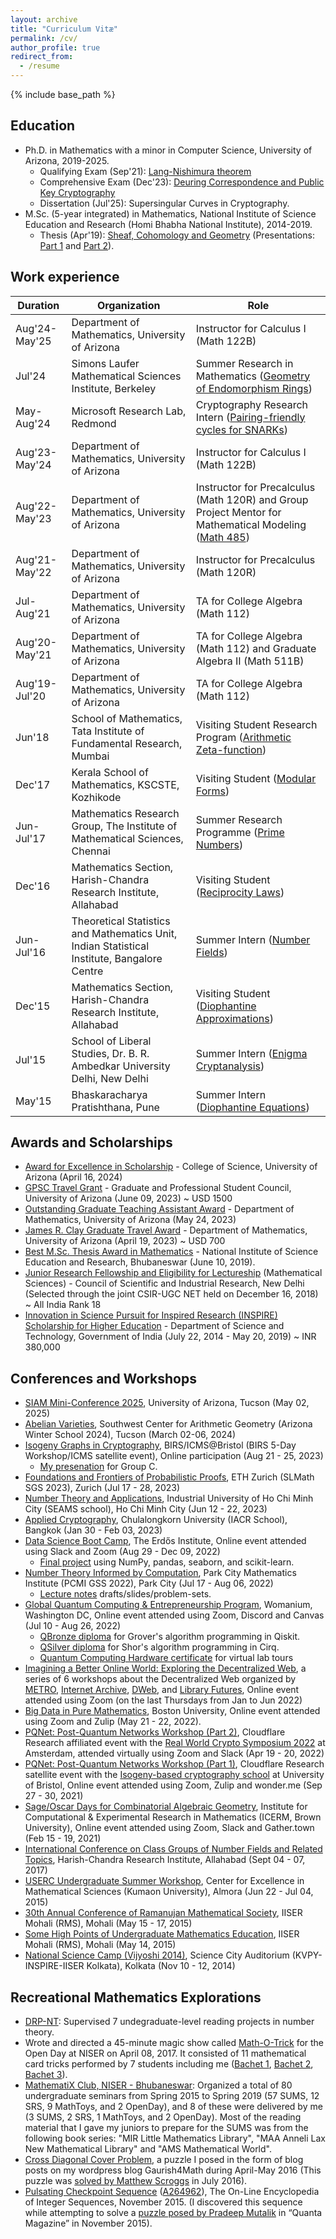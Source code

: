 ```yaml
---
layout: archive
title: "Curriculum Vitæ"
permalink: /cv/
author_profile: true
redirect_from:
  - /resume
---
```


{% include base_path %}

Education
---------
* Ph.D. in Mathematics with a minor in Computer Science, University of Arizona, 2019-2025.
  * Qualifying Exam (Sep'21): [Lang-Nishimura theorem](https://gkorpal.github.io/technical/2021-09-13-lang-nishimura-theorem)
  * Comprehensive Exam (Dec'23): [Deuring Correspondence and Public Key Cryptography](https://gkorpal.github.io/technical/2023-12-07-deuring-correspondence)
  * Dissertation (Jul'25): Supersingular Curves in Cryptography.
* M.Sc. (5-year integrated) in Mathematics, National Institute of Science Education and Research (Homi Bhabha National Institute), 2014-2019.
  * Thesis (Apr'19): [Sheaf, Cohomology and Geometry](http://gkorpal.github.io/files/niser-msc_thesis-gaurish.pdf) (Presentations: [Part 1](https://gkorpal.github.io/technical/2018-11-20-sheaf-theoretic-de-rham-isomorphism) and [Part 2](https://gkorpal.github.io/technical/2019-04-19-cousin-problem-analytic-hypersurface)). 

Work experience
------

| Duration | Organization | Role |
|----------| -------------| ----|
| Aug'24-May'25|Department of Mathematics, University of Arizona | Instructor for Calculus I (Math 122B)|
| Jul'24 | Simons Laufer Mathematical Sciences Institute, Berkeley | Summer Research in Mathematics ([Geometry of Endomorphism Rings](https://gkorpal.github.io/scholarly/2025-03-05-gross-lattice))|
| May-Aug'24| Microsoft Research Lab, Redmond | Cryptography Research Intern ([Pairing-friendly cycles for SNARKs](https://gkorpal.github.io/scholarly/2025-01-31-prime-pairs))|
| Aug'23-May'24| Department of Mathematics, University of Arizona | Instructor for Calculus I (Math 122B) |
| Aug'22-May'23| Department of Mathematics, University of Arizona | Instructor for Precalculus (Math 120R) and Group Project Mentor for Mathematical Modeling ([Math 485](https://github.com/dukenorton/Group_3_MATH_485))|
| Aug'21-May'22| Department of Mathematics, University of Arizona | Instructor for Precalculus (Math 120R)|
| Jul-Aug'21 | Department of Mathematics, University of Arizona | TA for College Algebra (Math 112)|
| Aug'20-May'21| Department of Mathematics, University of Arizona | TA for College Algebra (Math 112) and Graduate Algebra II (Math 511B)|
| Aug'19-Jul'20 | Department of Mathematics, University of Arizona | TA for College Algebra (Math 112)|
| Jun'18 | School of Mathematics, Tata Institute of Fundamental Research, Mumbai | Visiting Student Research Program ([Arithmetic Zeta-function](https://gkorpal.github.io/technical/2018-07-04-arithmetic-zeta-function)) |
| Dec'17 | Kerala School of Mathematics, KSCSTE, Kozhikode | Visiting Student ([Modular Forms](https://gkorpal.github.io/technical/2017-12-30-modular-forms))|
| Jun-Jul'17 | Mathematics Research Group, The Institute of Mathematical Sciences, Chennai | Summer Research Programme ([Prime Numbers](https://gkorpal.github.io/technical/2017-07-15-prime-numbers)) | 
| Dec'16 | Mathematics Section, Harish-Chandra Research Institute, Allahabad | Visiting Student ([Reciprocity Laws](https://gkorpal.github.io/technical/2017-01-07-reciprocity-laws)) |
| Jun-Jul'16 | Theoretical Statistics and Mathematics Unit, Indian Statistical Institute, Bangalore Centre | Summer Intern ([Number Fields](https://gkorpal.github.io/technical/2016-07-31-number-fields)) |
| Dec'15 | Mathematics Section, Harish-Chandra Research Institute, Allahabad | Visiting Student ([Diophantine Approximations](https://gkorpal.github.io/technical/2016-01-08-diophantine-approximations)) |
| Jul'15 | School of Liberal Studies, Dr. B. R. Ambedkar University Delhi, New Delhi | Summer Intern ([Enigma Cryptanalysis](https://gkorpal.github.io/technical/2015-07-26-enigma-cryptanalysis)) |
| May'15 | Bhaskaracharya Pratishthana, Pune | Summer Intern ([Diophantine Equations](https://gkorpal.github.io/technical/2015-06-16-diophantine-equations))|

Awards and Scholarships
------
* [Award for Excellence in Scholarship](https://science.arizona.edu/news/winners-announced-outstanding-graduate-student-awards) - College of Science, University of Arizona (April 16, 2024) 
* [GPSC Travel Grant](https://gpsc.arizona.edu/travel-grants) - Graduate and Professional Student Council, University of Arizona (June 09, 2023) ~ USD 1500 
* [Outstanding Graduate Teaching Assistant Award](https://www.math.arizona.edu/academics/graduate/scholarships) - Department of Mathematics, University of Arizona (May 24, 2023)
* [James R. Clay Graduate Travel Award](https://www.math.arizona.edu/academics/graduate/scholarships) - Department of Mathematics, University of Arizona (April 19, 2023) ~ USD 700
* <u>Best M.Sc. Thesis Award in Mathematics</u> - National Institute of Science Education and Research, Bhubaneswar (June 10, 2019).
* [Junior Research Fellowship and Eligibility for Lectureship](http://csirhrdg.res.in/) (Mathematical Sciences) - Council of Scientific and Industrial Research, New Delhi (Selected through the joint CSIR-UGC NET held on December 16, 2018) ~ All India Rank 18
* [Innovation in Science Pursuit for Inspired Research (INSPIRE) Scholarship for Higher Education](https://online-inspire.gov.in/Account/INSPIREProgramme) - Department of Science and Technology, Government of India (July 22, 2014 - May 20, 2019) ~ INR 380,000

Conferences and Workshops
------
* [SIAM Mini-Conference 2025](https://web.archive.org/web/20250502234211/https://www.mariumyousuf.com/siam.arizona.github.io/), University of Arizona, Tucson (May 02, 2025)
* [Abelian Varieties](https://swc-math.github.io/aws/2024/index.html), Southwest Center for Arithmetic Geometry (Arizona Winter School 2024), Tucson (March 02-06, 2024)
* [Isogeny Graphs in Cryptography](https://www.birs.ca/events/2023/5-day-workshops/23w5132), BIRS/ICMS@Bristol (BIRS 5-Day Workshop/ICMS satellite event), Online participation (Aug 21 - 25, 2023)
  * [My presenation](https://www.birs.ca/events/2023/5-day-workshops/23w5132/videos/watch/202308241648-Tran.html) for Group C. 
* [Foundations and Frontiers of Probabilistic Proofs](https://www.slmath.org/summer-schools/1037), ETH Zurich (SLMath SGS 2023), Zurich (Jul 17 - 28, 2023)
* [Number Theory and Applications](http://www.rnta.eu/HCMC2023/), Industrial University of Ho Chi Minh City (SEAMS school), Ho Chi Minh City (Jun 12 - 22, 2023)
* [Applied Cryptography](https://sites.google.com/view/iacrschoolbkk2023), Chulalongkorn University (IACR School), Bangkok (Jan 30 - Feb 03, 2023)
* [Data Science Boot Camp](https://www.erdosinstitute.org/certificates/fall-2022/gaurish-korpal), The Erdős Institute, Online event attended using Slack and Zoom (Aug 29 - Dec 09, 2022)
  * [Final project](https://github.com/AbrahamRabinowitz/TeamPoplar) using NumPy, pandas, seaborn, and scikit-learn.
* [Number Theory Informed by Computation](https://www.ias.edu/pcmi/pcmi-2022-graduate-summer-school), Park City Mathematics Institute (PCMI GSS 2022), Park City (Jul 17 - Aug 06, 2022)
  * [Lecture notes](https://www.ias.edu/pcmi/pcmi-2022-gss-lecture-notes-and-problem-sets) drafts/slides/problem-sets.
* [Global Quantum Computing & Entrepreneurship Program](https://www.womanium.org/Quantum/Computing), Womanium, Washington DC, Online event attended using Zoom, Discord and Canvas (Jul 10 - Aug 26, 2022)
  * [QBronze diploma](https://github.com/gkorpal/QBronze/blob/master/QBronze96-208.pdf) for Grover's algorithm programming in Qiskit.
  * [QSilver diploma](https://github.com/gkorpal/QSilver/blob/master/QSilver14-85.pdf) for Shor's algorithm programming in Cirq.
  * [Quantum Computing Hardware certificate](https://github.com/gkorpal/Womanium/blob/master/Quantum%20Hardware%20Certificate%20-%2034913326.pdf) for virtual lab tours
* [Imagining a Better Online World: Exploring the Decentralized Web](https://metro.org/decentralizedweb), a series of 6 workshops about the Decentralized Web organized by [METRO](https://metro.org/), [Internet Archive](https://archive.org/details/dweb-webinar-series), [DWeb](https://getdweb.net/), and [Library Futures](https://www.libraryfutures.net/), Online event attended using Zoom (on the last Thursdays from Jan to Jun 2022)
* [Big Data in Pure Mathematics](https://math-data.github.io/big-data-pure-math-2022/index.html), Boston University, Online event attended using Zoom and Zulip (May 21 - 22, 2022).
* [PQNet: Post-Quantum Networks Workshop (Part 2)](https://www.sofiaceli.com/PQNet-Workshop/), Cloudflare Research affiliated event with the [Real World Crypto Symposium 2022](https://rwc.iacr.org/2022/affiliated.php) at Amsterdam, attended virtually using Zoom and Slack (Apr 19 - 20, 2022)
* [PQNet: Post-Quantum Networks Workshop (Part 1)](https://www.sofiaceli.com/PQNet-Workshop/), Cloudflare Research satellite event with the [Isogeny-based cryptography school](https://www.isogenyschool2020.co.uk/) at University of Bristol, Online event attended using Zoom, Zulip and wonder.me (Sep 27 - 30, 2021)
* [Sage/Oscar Days for Combinatorial Algebraic Geometry](https://icerm.brown.edu/programs/sp-s21/w2/), Institute for Computational & Experimental Research in Mathematics (ICERM, Brown University), Online event attended using Zoom, Slack and Gather.town (Feb 15 - 19, 2021)
* [International Conference on Class Groups of Number Fields and Related Topics](https://sites.google.com/site/iccnnfrt2017/home), Harish-Chandra Research Institute, Allahabad (Sept 04 - 07, 2017)
* [USERC Undergraduate Summer Workshop](https://gaurish4math.wordpress.com/2015/07/06/mathematical-almora/), Center for Excellence in Mathematical Sciences (Kumaon University), Almora (Jun 22 - Jul 04, 2015)    
* [30th Annual Conference of Ramanujan Mathematical Society](http://30ac.ramanujanmathsociety.org/), IISER Mohali (RMS), Mohali  (May 15 - 17, 2015)
* [Some High Points of Undergraduate Mathematics Education](http://30ac.ramanujanmathsociety.org/workshop/ugmath), IISER Mohali (RMS), Mohali (May 14, 2015)
* [National Science Camp (Vijyoshi 2014)](https://gaurish4math.wordpress.com/2014/11/16/looking-around-from-eyes-of-a-mathematician/), Science City Auditorium (KVPY-INSPIRE-IISER Kolkata), Kolkata (Nov 10 - 12, 2014)  

Recreational Mathematics Explorations
------
* [DRP-NT](https://github.com/DRP-NT): Supervised 7 undegraduate-level reading projects in number theory.
* Wrote and directed a 45-minute magic show called [Math-O-Trick](https://gkorpal.github.io/lecture/2017-04-08-math-o-trick) for the Open Day at NISER on April 08, 2017. It consisted of 11 mathematical card tricks performed by 7 students including me ([Bachet 1](https://gkorpal.github.io/lecture/2017-01-28-bachet1), [Bachet 2](https://gkorpal.github.io/lecture/2017-02-03-bachet2), [Bachet 3](https://gkorpal.github.io/lecture/2017-02-11-bachet3)).
* <a href="https://gkorpal.github.io/mathematix/">MathematiX Club, NISER - Bhubaneswar</a>: Organized a total of 80 undergraduate seminars from Spring 2015 to Spring 2019 (57 SUMS, 12 SRS, 9 MathToys, and 2 OpenDay), and 8 of these were delivered by me (3 SUMS, 2 SRS, 1 MathToys, and 2 OpenDay). Most of the reading material that I gave my juniors to prepare for the SUMS was from the following book series: "MIR Little Mathematics Library", "MAA Anneli Lax New Mathematical Library" and "AMS Mathematical World".
* <a href="https://gkorpal.github.io/posts/2016/07/cross-diagonal-cover-VI/">Cross Diagonal Cover Problem</a>, a puzzle I posed in the form of blog posts on my wordpress blog Gaurish4Math during April-May 2016 (This puzzle was <a href="http://gkorpal.github.io/files/32.pdf">solved by Matthew Scroggs</a> in July 2016).
* <u>Pulsating Checkpoint Sequence</u>
 (<a href="https://oeis.org/A264962">A264962</a>), The On-Line Encyclopedia of Integer Sequences, November 2015. (I discovered this sequence while attempting to solve a <a href="http://gkorpal.github.io/files/20151125-solution-be-still-my-pulsating-sequence.pdf">puzzle posed by Pradeep Mutalik</a> in “Quanta Magazine” in November 2015).

 
<!-----
| Semester | Primary responsibilities | Supervisor | Additional responsibilities |
|--------- | --------------- | ---------- | --------------------------- |
| Spring 2022| Instructor for Math 120R - Precalculus | Donna Krawczyk | Zoom exam proctor for Math 122A - Calculus (Samantha Kao), and Gradescope grader for Math 122B - Calculus (Tynan Lazarus)|
| Fall 2021 | Instructor for Math 120R - Precalculus | Janice Takagi | Zoom exam proctor for Math 122A - Calculus (Samantha Kao), and grader for Math 122B - Calculus (Tynan Lazarus)|
| Summer 2021 | TA for Math 112 - College Algebra | Terry Caldwell | none |
| Spring 2021 | TA for Math 112 - College Algebra | Michael Rossetti | Super TA for Math 511B - Graduate Algebra II (Bryden Cais) |
| Fall 2020 | TA for Math 112 - College Algebra | Michael Rossetti | Zoom exam proctor for Math 113 - Calculus (Janet Sipes), Math 112 - College Algebra (Mary Lawler), Math 116 - Business Calculus (Erzebet Lugosi) and Math 122A - Calculus (Tynan Lazarus)|
| Spring 2020 | TA for Math 112 - Colege Algebra | Heonmi Kim | [Job Guidelines](https://gkorpal.github.io/files/guidelinesfor112TAs.pdf)
| Fall 2019 | TA for Math 112 - College Algebra | Mitchell Wilson | [Job Guidelines](https://gkorpal.github.io/files/guidelinesfor112TAs.pdf) |

* [Microsoft Research Summit](https://researchsummit.microsoft.com/home_public) (The Future of Privacy & Security, The Future of Cloud Networking, and Federated Learning and Confidential Computing), Virtual event (Oct 19 - 21, 2021)
* [Global Virtual Sage Days 112.358](https://wiki.sagemath.org/days112.358), Online event attended using Zoom and Zulip (Jun 01 - 03, 2022)
* [BJB90: Celebrating the 90th birthday of Bryan John Birch](https://web-eur.cvent.com/event/a5f4d9a4-776f-46aa-a3f1-b84d0863886b/summary?RefId=HIMR), University of Bristol, attended virtually via Zoom (Apr 22, 2022)
------>
